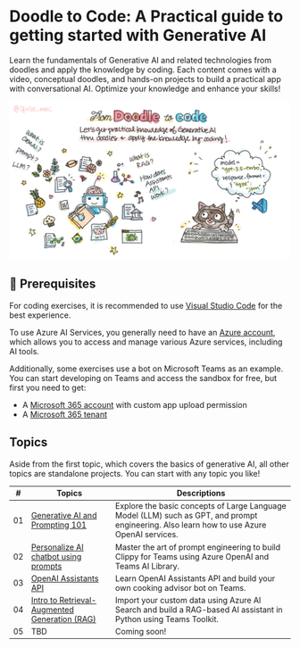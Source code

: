 
# Doodle to Code: A Practical guide to getting started with Generative AI

Learn the fundamentals of Generative AI and related technologies from doodles and apply the knowledge by coding. Each content comes with a video, conceptual doodles, and hands-on projects to build a practical app with conversational AI. Optimize your knowledge and enhance your skills!

![Doodle to Code teaser illustration](images/doodle-to-code.png)

## 🌱 Prerequisites

For coding exercises, it is recommended to use [Visual Studio Code](https://code.visualstudio.com/) for the best experience. 

To use Azure AI Services, you generally need to have an [Azure account](https://azure.microsoft.com/free/), which allows you to access and manage various Azure services, including AI tools. 

Additionally, some exercises use a bot on Microsoft Teams as an example. You can start developing on Teams and access the sandbox for free, but first you need to get:
- A [Microsoft 365 account](https://developer.microsoft.com/microsoft-365/dev-program) with custom app upload permission
- A [Microsoft 365 tenant](https://learn.microsoft.com/en-us/microsoftteams/platform/concepts/build-and-test/prepare-your-o365-tenant)

## Topics

Aside from the first topic, which covers the basics of generative AI, all other topics are standalone projects. You can start with any topic you like!

| # | Topics       | Descriptions |
|---|--------------|--------------|
| 01 | [Generative AI and Prompting 101](01-intro-genai/README.md)  | Explore the basic concepts of Large Language Model (LLM) such as GPT, and prompt engineering. Also learn how to use Azure OpenAI services. |
| 02 | [Personalize AI chatbot using prompts](02-clippy/README.md) | Master the art of prompt engineering to build Clippy for Teams using Azure OpenAI and Teams AI Library. |
| 03 | [OpenAI Assistants API](03-assistants-api/README.md) | Learn OpenAI Assistants API and build your own cooking advisor bot on Teams. |
| 04 | [Intro to Retrieval-Augmented Generation (RAG)](04-rag/README.md)  | Import your custom data using Azure AI Search and build a RAG-based AI assistant in Python using Teams Toolkit. |
| 05 | TBD | Coming soon! |

